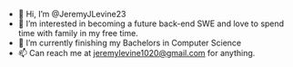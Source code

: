 - 👋 Hi, I’m @JeremyJLevine23
- 👀 I’m interested in becoming a future back-end SWE and love to spend time with family in my free time.
- 🌱 I’m currently finishing my Bachelors in Computer Science
- 📫 Can reach me at jeremylevine1020@gmail.com for anything.

<!---
JeremyJLevine23/JeremyJLevine23 is a ✨ special ✨ repository because its `README.md` (this file) appears on your GitHub profile.
You can click the Preview link to take a look at your changes.
--->

